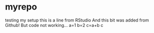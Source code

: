 # myrepo
testing my setup
this is a line from RStudio
And this bit was added from Github!
But code not working...
a=1
b=2
c=a+b
c
